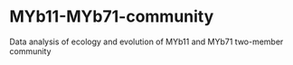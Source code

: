 # MYb11-MYb71-community

Data analysis of ecology and evolution of MYb11 and MYb71 two-member community
